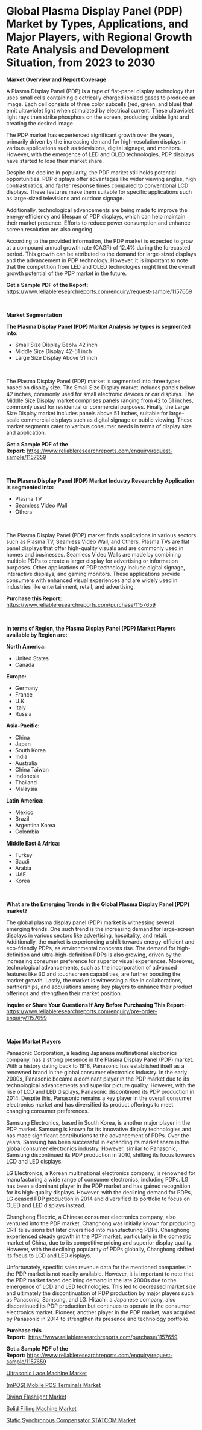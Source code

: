 <p><h1>Global Plasma Display Panel (PDP) Market by Types, Applications, and Major Players, with Regional Growth Rate Analysis and Development Situation, from 2023 to 2030</h1></p><p><strong>Market Overview and Report Coverage</strong></p>
<p><p>A Plasma Display Panel (PDP) is a type of flat-panel display technology that uses small cells containing electrically charged ionized gases to produce an image. Each cell consists of three color subcells (red, green, and blue) that emit ultraviolet light when stimulated by electrical current. These ultraviolet light rays then strike phosphors on the screen, producing visible light and creating the desired image.</p><p>The PDP market has experienced significant growth over the years, primarily driven by the increasing demand for high-resolution displays in various applications such as televisions, digital signage, and monitors. However, with the emergence of LED and OLED technologies, PDP displays have started to lose their market share.</p><p>Despite the decline in popularity, the PDP market still holds potential opportunities. PDP displays offer advantages like wider viewing angles, high contrast ratios, and faster response times compared to conventional LCD displays. These features make them suitable for specific applications such as large-sized televisions and outdoor signage.</p><p>Additionally, technological advancements are being made to improve the energy efficiency and lifespan of PDP displays, which can help maintain their market presence. Efforts to reduce power consumption and enhance screen resolution are also ongoing.</p><p>According to the provided information, the PDP market is expected to grow at a compound annual growth rate (CAGR) of 12.4% during the forecasted period. This growth can be attributed to the demand for large-sized displays and the advancement in PDP technology. However, it is important to note that the competition from LED and OLED technologies might limit the overall growth potential of the PDP market in the future.</p></p>
<p><strong>Get a Sample PDF of the Report:</strong> <a href="https://www.reliableresearchreports.com/enquiry/request-sample/1157659">https://www.reliableresearchreports.com/enquiry/request-sample/1157659</a></p>
<p>&nbsp;</p>
<p><strong>Market Segmentation</strong></p>
<p><strong>The Plasma Display Panel (PDP) Market Analysis by types is segmented into:</strong></p>
<p><ul><li>Small Size Display Beolw 42 inch</li><li>Middle Size Display 42-51 inch</li><li>Large Size Display Above 51 inch</li></ul></p>
<p>&nbsp;</p>
<p><p>The Plasma Display Panel (PDP) market is segmented into three types based on display size. The Small Size Display market includes panels below 42 inches, commonly used for small electronic devices or car displays. The Middle Size Display market comprises panels ranging from 42 to 51 inches, commonly used for residential or commercial purposes. Finally, the Large Size Display market includes panels above 51 inches, suitable for large-scale commercial displays such as digital signage or public viewing. These market segments cater to various consumer needs in terms of display size and application.</p></p>
<p><strong>Get a Sample PDF of the Report:</strong>&nbsp;<a href="https://www.reliableresearchreports.com/enquiry/request-sample/1157659">https://www.reliableresearchreports.com/enquiry/request-sample/1157659</a></p>
<p>&nbsp;</p>
<p><strong>The Plasma Display Panel (PDP) Market Industry Research by Application is segmented into:</strong></p>
<p><ul><li>Plasma TV</li><li>Seamless Video Wall</li><li>Others</li></ul></p>
<p>&nbsp;</p>
<p><p>The Plasma Display Panel (PDP) market finds applications in various sectors such as Plasma TV, Seamless Video Wall, and Others. Plasma TVs are flat panel displays that offer high-quality visuals and are commonly used in homes and businesses. Seamless Video Walls are made by combining multiple PDPs to create a larger display for advertising or information purposes. Other applications of PDP technology include digital signage, interactive displays, and gaming monitors. These applications provide consumers with enhanced visual experiences and are widely used in industries like entertainment, retail, and advertising.</p></p>
<p><strong>Purchase this Report:</strong>&nbsp; <a href="https://www.reliableresearchreports.com/purchase/1157659">https://www.reliableresearchreports.com/purchase/1157659</a></p>
<p>&nbsp;</p>
<p><strong>In terms of Region, the Plasma Display Panel (PDP) Market Players available by Region are:</strong></p>
<p>
    <p> <strong> North America: </strong>
        <ul>
            <li>United States</li>
            <li>Canada</li>
        </ul>
        </p> 
    <p> <strong> Europe: </strong>
        <ul>
            <li>Germany</li>
            <li>France</li>
            <li>U.K.</li>
            <li>Italy</li>
            <li>Russia</li>
        </ul>
        </p> 
    <p> <strong> Asia-Pacific: </strong>
        <ul>
            <li>China</li>
            <li>Japan</li>
            <li>South Korea</li>
            <li>India</li>
            <li>Australia</li>
            <li>China Taiwan</li>
            <li>Indonesia</li>
            <li>Thailand</li>
            <li>Malaysia</li>
        </ul>
        </p> 
    <p> <strong> Latin America: </strong>
        <ul>
            <li>Mexico</li>
            <li>Brazil</li>
            <li>Argentina Korea</li>
            <li>Colombia</li>
        </ul>
        </p> 
    <p> <strong> Middle East & Africa: </strong>
        <ul>
            <li>Turkey</li>
            <li>Saudi</li>
            <li>Arabia</li>
            <li>UAE</li>
            <li>Korea</li>
        </ul>
    </p>
    </p>
<p>&nbsp;</p>
<p><strong>What are the Emerging Trends in the Global Plasma Display Panel (PDP) market?</strong></p>
<p><p>The global plasma display panel (PDP) market is witnessing several emerging trends. One such trend is the increasing demand for large-screen displays in various sectors like advertising, hospitality, and retail. Additionally, the market is experiencing a shift towards energy-efficient and eco-friendly PDPs, as environmental concerns rise. The demand for high-definition and ultra-high-definition PDPs is also growing, driven by the increasing consumer preference for superior visual experiences. Moreover, technological advancements, such as the incorporation of advanced features like 3D and touchscreen capabilities, are further boosting the market growth. Lastly, the market is witnessing a rise in collaborations, partnerships, and acquisitions among key players to enhance their product offerings and strengthen their market position.</p></p>
<p><strong>Inquire or Share Your Questions If Any Before Purchasing This Report</strong>- <a href="https://www.reliableresearchreports.com/enquiry/pre-order-enquiry/1157659">https://www.reliableresearchreports.com/enquiry/pre-order-enquiry/1157659</a></p>
<p>&nbsp;</p>
<p><strong>Major Market Players</strong></p>
<p><p>Panasonic Corporation, a leading Japanese multinational electronics company, has a strong presence in the Plasma Display Panel (PDP) market. With a history dating back to 1918, Panasonic has established itself as a renowned brand in the global consumer electronics industry. In the early 2000s, Panasonic became a dominant player in the PDP market due to its technological advancements and superior picture quality. However, with the rise of LCD and LED displays, Panasonic discontinued its PDP production in 2014. Despite this, Panasonic remains a key player in the overall consumer electronics market and has diversified its product offerings to meet changing consumer preferences.</p><p>Samsung Electronics, based in South Korea, is another major player in the PDP market. Samsung is known for its innovative display technologies and has made significant contributions to the advancement of PDPs. Over the years, Samsung has been successful in expanding its market share in the global consumer electronics industry. However, similar to Panasonic, Samsung discontinued its PDP production in 2010, shifting its focus towards LCD and LED displays.</p><p>LG Electronics, a Korean multinational electronics company, is renowned for manufacturing a wide range of consumer electronics, including PDPs. LG has been a dominant player in the PDP market and has gained recognition for its high-quality displays. However, with the declining demand for PDPs, LG ceased PDP production in 2014 and diversified its portfolio to focus on OLED and LED displays instead.</p><p>Changhong Electric, a Chinese consumer electronics company, also ventured into the PDP market. Changhong was initially known for producing CRT televisions but later diversified into manufacturing PDPs. Changhong experienced steady growth in the PDP market, particularly in the domestic market of China, due to its competitive pricing and superior display quality. However, with the declining popularity of PDPs globally, Changhong shifted its focus to LCD and LED displays.</p><p>Unfortunately, specific sales revenue data for the mentioned companies in the PDP market is not readily available. However, it is important to note that the PDP market faced declining demand in the late 2000s due to the emergence of LCD and LED technologies. This led to decreased market size and ultimately the discontinuation of PDP production by major players such as Panasonic, Samsung, and LG. Hitachi, a Japanese company, also discontinued its PDP production but continues to operate in the consumer electronics market. Pioneer, another player in the PDP market, was acquired by Panasonic in 2014 to strengthen its presence and technology portfolio.</p></p>
<p><strong>Purchase this Report:</strong>&nbsp;&nbsp;<a href="https://www.reliableresearchreports.com/purchase/1157659">https://www.reliableresearchreports.com/purchase/1157659</a></p>
<p></p>
<p><strong>Get a Sample PDF of the Report:</strong>&nbsp;<a href="https://www.reliableresearchreports.com/enquiry/request-sample/1157659">https://www.reliableresearchreports.com/enquiry/request-sample/1157659</a></p>
<p><p><a href="https://medium.com/@charvi.reportprime/ultrasonic-lace-machine-market-size-growth-forecast-2023-2030-6e60ad1a2c78">Ultrasonic Lace Machine Market</a></p><p><a href="https://github.com/RichRobinson5/Market-Research-Report-List-1/blob/main/mpos-mobile-pos-terminals-market.md">(mPOS) Mobile POS Terminals Market</a></p><p><a href="https://www.linkedin.com/pulse/decoding-diving-flashlight-market-deep-dive-latest-trends-segmentation-kkanf/">Diving Flashlight Market</a></p><p><a href="https://medium.com/@vrahul.reportprime/solid-filling-machine-market-size-growth-forecast-2023-2030-0d6e5bae9de1">Solid Filling Machine Market</a></p><p><a href="https://www.linkedin.com/pulse/static-synchronous-compensator-statcom-market-insights-players-xjdmf/">Static Synchronous Compensator STATCOM Market</a></p></p>
